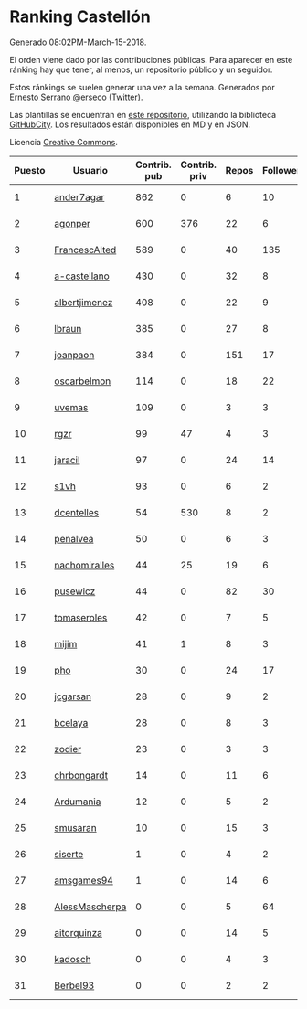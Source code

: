 # Ranking Castellón

Generado 08:02PM-March-15-2018.

El orden viene dado por las contribuciones públicas. Para aparecer en este ránking hay que tener, al menos, un repositorio público y un seguidor.

Estos ránkings se suelen generar una vez a la semana. Generados por [Ernesto Serrano @erseco](https://github.com/erseco/) [(Twitter)](https://twitter.com/erseco).

Las plantillas se encuentran en [este repositorio](https://github.com/iblancasa/GH-Spanish-Ranking), utilizando la biblioteca [GitHubCity](https://github.com/iblancasa/GitHubCity). Los resultados están disponibles en MD y en JSON.

Licencia [Creative Commons](https://creativecommons.org/licenses/by/4.0/).

| Puesto   |  Usuario  | Contrib. pub | Contrib. priv |Repos| Followers | Desde |  Avatar  |
|----------|-----------|--------------|---------------|-----|-----------|-------|----------|
|1|[ander7agar](https://github.com/ander7agar)|862|0|6|10|2014-03-06|![ander7agar](https://avatars2.githubusercontent.com/u/6875232)|
|2|[agonper](https://github.com/agonper)|600|376|22|6|2015-01-27|![agonper](https://avatars3.githubusercontent.com/u/10727467)|
|3|[FrancescAlted](https://github.com/FrancescAlted)|589|0|40|135|2010-06-25|![FrancescAlted](https://avatars0.githubusercontent.com/u/314521)|
|4|[a-castellano](https://github.com/a-castellano)|430|0|32|8|2015-03-17|![a-castellano](https://avatars0.githubusercontent.com/u/11519707)|
|5|[albertjimenez](https://github.com/albertjimenez)|408|0|22|9|2015-05-21|![albertjimenez](https://avatars3.githubusercontent.com/u/12547680)|
|6|[lbraun](https://github.com/lbraun)|385|0|27|8|2010-06-02|![lbraun](https://avatars2.githubusercontent.com/u/294776)|
|7|[joanpaon](https://github.com/joanpaon)|384|0|151|17|2013-06-30|![joanpaon](https://avatars1.githubusercontent.com/u/4895527)|
|8|[oscarbelmon](https://github.com/oscarbelmon)|114|0|18|22|2013-04-05|![oscarbelmon](https://avatars0.githubusercontent.com/u/4066452)|
|9|[uvemas](https://github.com/uvemas)|109|0|3|3|2011-10-03|![uvemas](https://avatars1.githubusercontent.com/u/1099529)|
|10|[rgzr](https://github.com/rgzr)|99|47|4|3|2015-07-03|![rgzr](https://avatars1.githubusercontent.com/u/13169716)|
|11|[jaracil](https://github.com/jaracil)|97|0|24|14|2014-01-10|![jaracil](https://avatars0.githubusercontent.com/u/6370372)|
|12|[s1vh](https://github.com/s1vh)|93|0|6|2|2014-10-09|![s1vh](https://avatars1.githubusercontent.com/u/9099118)|
|13|[dcentelles](https://github.com/dcentelles)|54|530|8|2|2013-07-15|![dcentelles](https://avatars2.githubusercontent.com/u/5012707)|
|14|[penalvea](https://github.com/penalvea)|50|0|6|3|2013-04-09|![penalvea](https://avatars3.githubusercontent.com/u/4102114)|
|15|[nachomiralles](https://github.com/nachomiralles)|44|25|19|6|2013-06-26|![nachomiralles](https://avatars2.githubusercontent.com/u/4831513)|
|16|[pusewicz](https://github.com/pusewicz)|44|0|82|30|2008-02-26|![pusewicz](https://avatars2.githubusercontent.com/u/940)|
|17|[tomaseroles](https://github.com/tomaseroles)|42|0|7|5|2015-02-16|![tomaseroles](https://avatars0.githubusercontent.com/u/11036562)|
|18|[mijim](https://github.com/mijim)|41|1|8|3|2016-02-01|![mijim](https://avatars1.githubusercontent.com/u/17006034)|
|19|[pho](https://github.com/pho)|30|0|24|17|2009-05-25|![pho](https://avatars0.githubusercontent.com/u/88469)|
|20|[jcgarsan](https://github.com/jcgarsan)|28|0|9|2|2013-09-26|![jcgarsan](https://avatars3.githubusercontent.com/u/5547857)|
|21|[bcelaya](https://github.com/bcelaya)|28|0|8|3|2014-09-12|![bcelaya](https://avatars2.githubusercontent.com/u/8750450)|
|22|[zodier](https://github.com/zodier)|23|0|3|3|2010-11-13|![zodier](https://avatars0.githubusercontent.com/u/480371)|
|23|[chrbongardt](https://github.com/chrbongardt)|14|0|11|6|2012-11-19|![chrbongardt](https://avatars3.githubusercontent.com/u/2834466)|
|24|[Ardumania](https://github.com/Ardumania)|12|0|5|2|2012-02-17|![Ardumania](https://avatars0.githubusercontent.com/u/1445949)|
|25|[smusaran](https://github.com/smusaran)|10|0|15|3|2015-11-10|![smusaran](https://avatars2.githubusercontent.com/u/15787704)|
|26|[siserte](https://github.com/siserte)|1|0|4|2|2014-02-05|![siserte](https://avatars2.githubusercontent.com/u/6595035)|
|27|[amsgames94](https://github.com/amsgames94)|1|0|14|6|2014-03-15|![amsgames94](https://avatars3.githubusercontent.com/u/6959189)|
|28|[AlessMascherpa](https://github.com/AlessMascherpa)|0|0|5|64|2011-04-03|![AlessMascherpa](https://avatars2.githubusercontent.com/u/706750)|
|29|[aitorquinza](https://github.com/aitorquinza)|0|0|14|5|2012-09-17|![aitorquinza](https://avatars3.githubusercontent.com/u/2361502)|
|30|[kadosch](https://github.com/kadosch)|0|0|4|3|2011-12-31|![kadosch](https://avatars1.githubusercontent.com/u/1296520)|
|31|[Berbel93](https://github.com/Berbel93)|0|0|2|2|2016-03-02|![Berbel93](https://avatars2.githubusercontent.com/u/17596372)|
